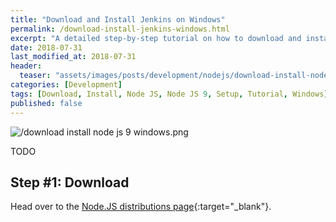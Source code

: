 ```yaml
---
title: "Download and Install Jenkins on Windows"
permalink: /download-install-jenkins-windows.html
excerpt: "A detailed step-by-step tutorial on how to download and install Node JS 9.9.0 on Windows 10."
date: 2018-07-31
last_modified_at: 2018-07-31
header:
  teaser: "assets/images/posts/development/nodejs/download-install-nodejs-9-windows.png"
categories: [Development]
tags: [Download, Install, Node JS, Node JS 9, Setup, Tutorial, Windows]
published: false
---
```


<img src="{{ site.url }}/assets/images/posts/development/nodejs/download-install-nodejs-9-windows.png" alt="/download install node js 9 windows.png" class="align-right title-image">

TODO

## Step #1: Download

Head over to the [Node.JS distributions page](https://nodejs.org/dist/){:target="_blank"}.
